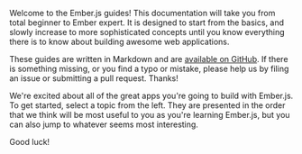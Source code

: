 Welcome to the Ember.js guides! This documentation will take you from
total beginner to Ember expert. It is designed to start from the basics,
and slowly increase to more sophisticated concepts until you know
everything there is to know about building awesome web applications.

These guides are written in Markdown and are
[available on GitHub](https://github.com/emberjs/guides/).
If there is something missing, or you find a typo or
mistake, please help us by filing an issue or submitting a pull
request. Thanks!

We're excited about all of the great apps you're going to build with
Ember.js. To get started, select a topic from the left. They are
presented in the order that we think will be most useful to you as
you're learning Ember.js, but you can also jump to whatever seems
most interesting.

Good luck!
